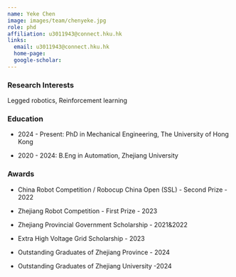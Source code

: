 ```yaml
---
name: Yeke Chen
image: images/team/chenyeke.jpg
role: phd
affiliation: u3011943@connect.hku.hk
links:
  email: u3011943@connect.hku.hk
  home-page:  
  google-scholar:  
---
```


### Research Interests

Legged robotics, Reinforcement learning

### Education

- 2024 - Present: PhD in Mechanical Engineering, The University of Hong Kong

- 2020 - 2024: B.Eng in Automation, Zhejiang University

### Awards

- China Robot Competition / Robocup China Open (SSL) - Second Prize - 2022

- Zhejiang Robot Competition - First Prize - 2023

- Zhejiang Provincial Government Scholarship - 2021&2022

- Extra High Voltage Grid Scholarship - 2023

- Outstanding Graduates of Zhejiang Province - 2024

- Outstanding Graduates of Zhejiang University -2024
